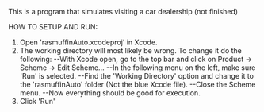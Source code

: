 This is a program that simulates visiting a car dealership (not finished)

HOW TO SETUP AND RUN:

1) Open 'rasmuffinAuto.xcodeproj' in Xcode.
2) The working directory will most likely be wrong. To change it do the following: 
    --With Xcode open, go to the top bar and click on Product -> Scheme -> Edit Scheme... 
    --In the following menu on the left, make sure 'Run' is selected. 
    --Find the 'Working Directory' option and change it to the 'rasmuffinAuto' folder (Not the blue Xcode file). 
    --Close the Scheme menu. 
    --Now everything should be good for execution.
3) Click 'Run'
